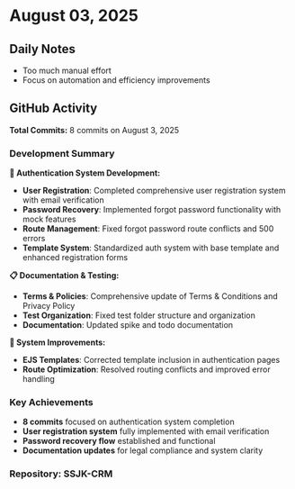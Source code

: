 ﻿# August 03, 2025

## Daily Notes

- Too much manual effort
- Focus on automation and efficiency improvements


## GitHub Activity

**Total Commits:** 8 commits on August 3, 2025

### Development Summary

**🔐 Authentication System Development:**
- **User Registration**: Completed comprehensive user registration system with email verification
- **Password Recovery**: Implemented forgot password functionality with mock features
- **Route Management**: Fixed forgot password route conflicts and 500 errors
- **Template System**: Standardized auth system with base template and enhanced registration forms

**📋 Documentation & Testing:**
- **Terms & Policies**: Comprehensive update of Terms & Conditions and Privacy Policy
- **Test Organization**: Fixed test folder structure and organization
- **Documentation**: Updated spike and todo documentation

**🔧 System Improvements:**
- **EJS Templates**: Corrected template inclusion in authentication pages
- **Route Optimization**: Resolved routing conflicts and improved error handling

### Key Achievements
- **8 commits** focused on authentication system completion
- **User registration system** fully implemented with email verification
- **Password recovery flow** established and functional
- **Documentation updates** for legal compliance and system clarity

### Repository: SSJK-CRM

